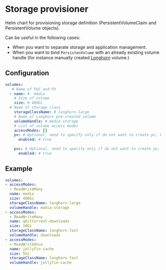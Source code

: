 # Storage provisioner

Helm chart for provisioning storage definition (PersistentVolumeClaim and PersistentVolume objects).

Can be useful in the following cases:

* When you want to separate storage and application management.
* When you want to bind `PersistenVolume` with an already existing  volume handle (for instance manually created [Longhorn](https://longhorn.io/) volume.)

## Configuration

```yaml
volumes:
   # Name of PVC and PV
  - name: #  media
    # Size of volume
    size: # 400Gi
  # Name of storage class
    storageClassName: # longhorn-large
    # Name of Longhorn pre-created volume
    volumeHandle: # media-storage
    # List of volume access modes
    accessModes: []
    pv: # Optional, need to specify only if do not want to create pv, by default true
      enabled: # true
    
    pvc: # Optional, need to specify only if do not want to create pv, by default true      
      enabled: # true
```

## Example

```yaml
volumes:
- accessModes:
  - ReadWriteMany
  name: media
  size: 400Gi
  storageClassName: longhorn-large
  volumeHandle: media-storage
- accessModes:
  - ReadWriteMany
  name: qbittorrent-downloads
  size: 10Gi
  storageClassName: longhorn-fast
  volumeHandle: downloads
- accessModes:
  - ReadWriteOnce
  name: jellyfin-cache
  size: 5Gi
  storageClassName: longhorn-fast
  volumeHandle: jellyfin-cache
```
